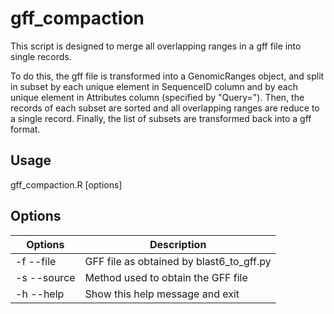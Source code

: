 # gff_compaction

This script is designed to merge all overlapping ranges in a gff file into single records.

To do this, the gff file is transformed into a GenomicRanges object, and split in subset by each unique element in SequenceID column and by each unique element in Attributes column (specified by "Query="). Then, the records of each subset are sorted and all overlapping ranges are reduce to a single record. Finally, the list of subsets are transformed back into a gff format.

## Usage

gff_compaction.R [options]

## Options

| Options | Description |
| --- | --- |
| -f --file | GFF file as obtained by blast6_to_gff.py |
| -s --source | Method used to obtain the GFF file |
| -h --help | Show this help message and exit |
